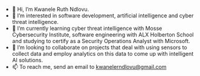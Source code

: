 - 👋 Hi, I’m Kwanele Ruth Ndlovu.
- 👀 I’m interested in software development, artificial intelligence and cyber threat intelligence.
- 🌱 I’m currently learning cyber threat intelligence with Mosse Cybersecurity Institute, software engineering with ALX Holberton School and studying to certify as a Security Operations Analyst with Microsoft. 
- 💞️ I’m looking to collaborate on projects that deal with using sensors to collect data and employ analytics on this data to come up with intelligent AI solutions.
- 📫 To reach me, send an email to kwanelerndlovu@gmail.com

<!---
KwaneleRuth/KwaneleRuth is a ✨ special ✨ repository because its `README.md` (this file) appears on your GitHub profile.
You can click the Preview link to take a look at your changes.
--->
